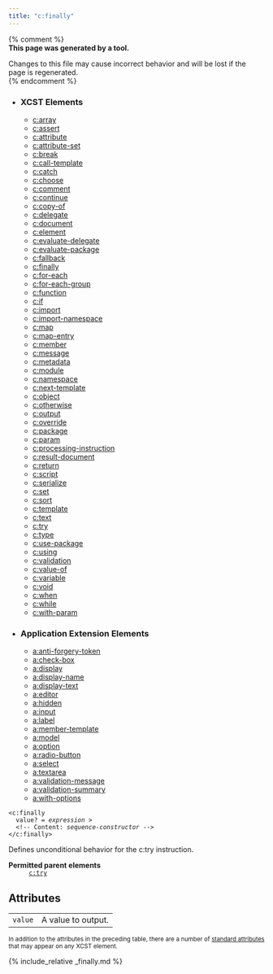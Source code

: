 ```yaml
---
title: "c:finally"
---
```


{% comment %}  
**This page was generated by a tool.**  

Changes to this file may cause incorrect behavior and will be lost if the page is
regenerated.  
{% endcomment %}

<nav role="navigation" class="browser">
   <div>
      <ul>
         <li>
            <h3>XCST Elements</h3>
            <ul>
               <li><a href="../c/array.html">c:array</a></li>
               <li><a href="../c/assert.html">c:assert</a></li>
               <li><a href="../c/attribute.html">c:attribute</a></li>
               <li><a href="../c/attribute-set.html">c:attribute-set</a></li>
               <li><a href="../c/break.html">c:break</a></li>
               <li><a href="../c/call-template.html">c:call-template</a></li>
               <li><a href="../c/catch.html">c:catch</a></li>
               <li><a href="../c/choose.html">c:choose</a></li>
               <li><a href="../c/comment.html">c:comment</a></li>
               <li><a href="../c/continue.html">c:continue</a></li>
               <li><a href="../c/copy-of.html">c:copy-of</a></li>
               <li><a href="../c/delegate.html">c:delegate</a></li>
               <li><a href="../c/document.html">c:document</a></li>
               <li><a href="../c/element.html">c:element</a></li>
               <li><a href="../c/evaluate-delegate.html">c:evaluate-delegate</a></li>
               <li><a href="../c/evaluate-package.html">c:evaluate-package</a></li>
               <li><a href="../c/fallback.html">c:fallback</a></li>
               <li><a href="../c/finally.html" class="active">c:finally</a></li>
               <li><a href="../c/for-each.html">c:for-each</a></li>
               <li><a href="../c/for-each-group.html">c:for-each-group</a></li>
               <li><a href="../c/function.html">c:function</a></li>
               <li><a href="../c/if.html">c:if</a></li>
               <li><a href="../c/import.html">c:import</a></li>
               <li><a href="../c/import-namespace.html">c:import-namespace</a></li>
               <li><a href="../c/map.html">c:map</a></li>
               <li><a href="../c/map-entry.html">c:map-entry</a></li>
               <li><a href="../c/member.html">c:member</a></li>
               <li><a href="../c/message.html">c:message</a></li>
               <li><a href="../c/metadata.html">c:metadata</a></li>
               <li><a href="../c/module.html">c:module</a></li>
               <li><a href="../c/namespace.html">c:namespace</a></li>
               <li><a href="../c/next-template.html">c:next-template</a></li>
               <li><a href="../c/object.html">c:object</a></li>
               <li><a href="../c/otherwise.html">c:otherwise</a></li>
               <li><a href="../c/output.html">c:output</a></li>
               <li><a href="../c/override.html">c:override</a></li>
               <li><a href="../c/package.html">c:package</a></li>
               <li><a href="../c/param.html">c:param</a></li>
               <li><a href="../c/processing-instruction.html">c:processing-instruction</a></li>
               <li><a href="../c/result-document.html">c:result-document</a></li>
               <li><a href="../c/return.html">c:return</a></li>
               <li><a href="../c/script.html">c:script</a></li>
               <li><a href="../c/serialize.html">c:serialize</a></li>
               <li><a href="../c/set.html">c:set</a></li>
               <li><a href="../c/sort.html">c:sort</a></li>
               <li><a href="../c/template.html">c:template</a></li>
               <li><a href="../c/text.html">c:text</a></li>
               <li><a href="../c/try.html">c:try</a></li>
               <li><a href="../c/type.html">c:type</a></li>
               <li><a href="../c/use-package.html">c:use-package</a></li>
               <li><a href="../c/using.html">c:using</a></li>
               <li><a href="../c/validation.html">c:validation</a></li>
               <li><a href="../c/value-of.html">c:value-of</a></li>
               <li><a href="../c/variable.html">c:variable</a></li>
               <li><a href="../c/void.html">c:void</a></li>
               <li><a href="../c/when.html">c:when</a></li>
               <li><a href="../c/while.html">c:while</a></li>
               <li><a href="../c/with-param.html">c:with-param</a></li>
            </ul>
         </li>
         <li>
            <h3>Application Extension Elements</h3>
            <ul>
               <li><a href="../a/anti-forgery-token.html">a:anti-forgery-token</a></li>
               <li><a href="../a/check-box.html">a:check-box</a></li>
               <li><a href="../a/display.html">a:display</a></li>
               <li><a href="../a/display-name.html">a:display-name</a></li>
               <li><a href="../a/display-text.html">a:display-text</a></li>
               <li><a href="../a/editor.html">a:editor</a></li>
               <li><a href="../a/hidden.html">a:hidden</a></li>
               <li><a href="../a/input.html">a:input</a></li>
               <li><a href="../a/label.html">a:label</a></li>
               <li><a href="../a/member-template.html">a:member-template</a></li>
               <li><a href="../a/model.html">a:model</a></li>
               <li><a href="../a/option.html">a:option</a></li>
               <li><a href="../a/radio-button.html">a:radio-button</a></li>
               <li><a href="../a/select.html">a:select</a></li>
               <li><a href="../a/textarea.html">a:textarea</a></li>
               <li><a href="../a/validation-message.html">a:validation-message</a></li>
               <li><a href="../a/validation-summary.html">a:validation-summary</a></li>
               <li><a href="../a/with-options.html">a:with-options</a></li>
            </ul>
         </li>
      </ul>
   </div>
</nav>
<div class="ref-element-syntax language-xml highlighter-rouge"><pre class="highlight"><code><span class="nt">&lt;c:finally</span>
  <span>value</span>? = <i title="Expression.">expression</i> &gt;
  &lt;!-- Content: <span><i>sequence-constructor</i></span> --&gt;
<span class="nt">&lt;/c:finally&gt;</span></code></pre></div>
<p>Defines unconditional behavior for the c:try instruction.</p>
<dl>
   <dt><b>Permitted parent elements</b></dt>
   <dd><a href="try.html"><code>c:try</code></a></dd>
</dl>
<h2 id="attributes">Attributes</h2>
<div class="table-responsive">
   <table class="ref-attribs">
      <tr>
         <td><code>value</code></td>
         <td>A value to output.</td>
      </tr>
   </table>
</div>
<p><small>
      In addition to the attributes in the preceding table, there are a number of <a href="../docs/standard-attributes.html">standard attributes</a> that may appear on any XCST element.
      </small></p>

{% include_relative _finally.md %}

